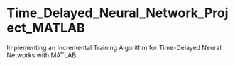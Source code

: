 # Time_Delayed_Neural_Network_Project_MATLAB
Implementing an Incremental Training Algorithm for Time-Delayed Neural Networks with MATLAB
